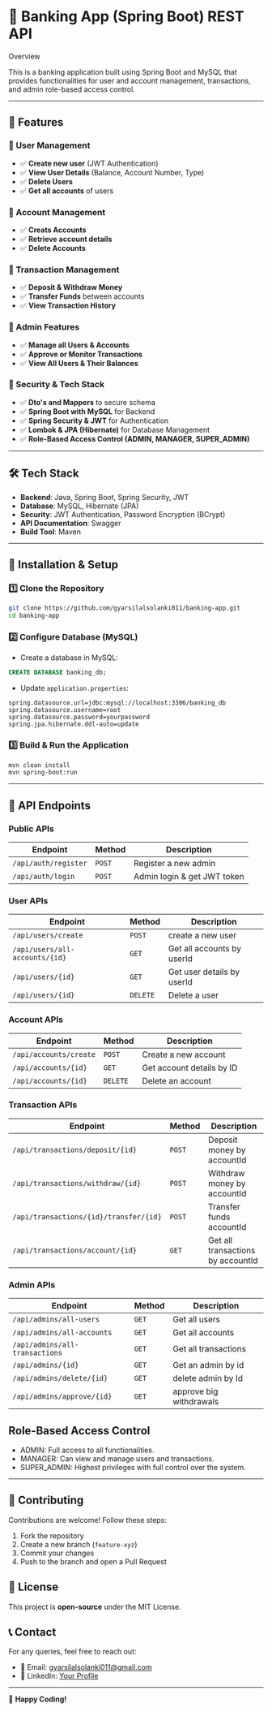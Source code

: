 # 🏦 Banking App (Spring Boot) REST API

Overview

This is a banking application built using Spring Boot and MySQL that provides functionalities for user and account management, transactions, and admin role-based access control.

---

## 🚀 Features

### 🔹 User Management
- ✅ **Create new user** (JWT Authentication)
- ✅ **View User Details** (Balance, Account Number, Type)
- ✅ **Delete Users**
- ✅ **Get all accounts** of users

### 🔹 Account Management
- ✅ **Creats Accounts**
- ✅ **Retrieve account details**
- ✅ **Delete Accounts**

### 🔹 Transaction Management
- ✅ **Deposit & Withdraw Money**
- ✅ **Transfer Funds** between accounts
- ✅ **View Transaction History**

### 🔹 Admin Features
- ✅ **Manage all Users & Accounts**
- ✅ **Approve or Monitor Transactions**
- ✅ **View All Users & Their Balances**

### 🔹 Security & Tech Stack
- ✅ **Dto's and Mappers** to secure schema
- ✅ **Spring Boot with MySQL** for Backend
- ✅ **Spring Security & JWT** for Authentication
- ✅ **Lombok & JPA (Hibernate)** for Database Management
- ✅ **Role-Based Access Control (ADMIN, MANAGER, SUPER_ADMIN)**

---

## 🛠️ Tech Stack

- **Backend**: Java, Spring Boot, Spring Security, JWT
- **Database**: MySQL, Hibernate (JPA)
- **Security**: JWT Authentication, Password Encryption (BCrypt)
- **API Documentation**: Swagger
- **Build Tool**: Maven

---

## 📌 Installation & Setup

### 1️⃣ Clone the Repository
```sh
git clone https://github.com/gyarsilalsolanki011/banking-app.git
cd banking-app
```

### 2️⃣ Configure Database (MySQL)
- Create a database in MySQL:
```sql
CREATE DATABASE banking_db;
```
- Update `application.properties`:
```properties
spring.datasource.url=jdbc:mysql://localhost:3306/banking_db
spring.datasource.username=root
spring.datasource.password=yourpassword
spring.jpa.hibernate.ddl-auto=update
```

### 3️⃣ Build & Run the Application
```sh
mvn clean install
mvn spring-boot:run
```

---

## 🔗 API Endpoints

### **Public APIs**
| Endpoint | Method | Description |
|----------|--------|-------------|
| `/api/auth/register` | `POST` | Register a new admin |
| `/api/auth/login` | `POST` | Admin login & get JWT token |

### **User APIs**
| Endpoint | Method | Description |
|----------|--------|-------------|
| `/api/users/create` | `POST` | create a new user |
| `/api/users/all-accounts/{id}` | `GET` | Get all accounts by userId |
| `/api/users/{id}` | `GET` | Get user details by userId |
| `/api/users/{id}` | `DELETE` | Delete a user |

### **Account APIs**
| Endpoint | Method | Description |
|----------|--------|-------------|
| `/api/accounts/create` | `POST` | Create a new account |
| `/api/accounts/{id}` | `GET` | Get account details by ID |
| `/api/accounts/{id}` | `DELETE` | Delete an account |


### **Transaction APIs**
| Endpoint | Method | Description |
|----------|--------|-------------|
| `/api/transactions/deposit/{id}` | `POST` | Deposit money by accountId |
| `/api/transactions/withdraw/{id}` | `POST` | Withdraw money by accountId |
| `/api/transactions/{id}/transfer/{id}` | `POST` | Transfer funds accountId |
| `/api/transactions/account/{id}` | `GET` | Get all transactions by accountId |

### **Admin APIs**
| Endpoint | Method | Description |
|----------|--------|-------------|
| `/api/admins/all-users` | `GET` | Get all users |
| `/api/admins/all-accounts` | `GET` | Get all accounts |
| `/api/admins/all-transactions` | `GET` | Get all transactions |
| `/api/admins/{id}` | `GET` | Get an admin by id |
| `/api/admins/delete/{id}` | `GET` | delete admin by Id |
| `/api/admins/approve/{id}` | `GET` | approve big withdrawals |

## Role-Based Access Control
- ADMIN: Full access to all functionalities.
- MANAGER: Can view and manage users and transactions.
- SUPER_ADMIN: Highest privileges with full control over the system.

---

## 🤝 Contributing
Contributions are welcome! Follow these steps:
1. Fork the repository
2. Create a new branch (`feature-xyz`)
3. Commit your changes
4. Push to the branch and open a Pull Request


## 📜 License
This project is **open-source** under the MIT License.


## 📞 Contact
For any queries, feel free to reach out:
- 📧 Email: gyarsilalsolanki011@gmail.com
- 🔗 LinkedIn: [Your Profile](https://linkedin.com/in/gyarsilalsolanki)

---

🚀 **Happy Coding!**

